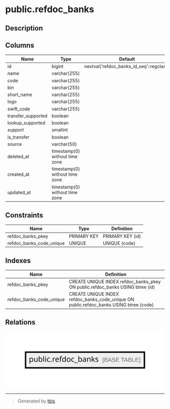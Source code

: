# public.refdoc_banks

## Description

## Columns

| Name               | Type                           | Default                                  | Nullable |
| ------------------ | ------------------------------ | ---------------------------------------- | -------- |
| id                 | bigint                         | nextval('refdoc_banks_id_seq'::regclass) | false    |
| name               | varchar(255)                   |                                          | false    |
| code               | varchar(255)                   |                                          | false    |
| bin                | varchar(255)                   |                                          | false    |
| short_name         | varchar(255)                   |                                          | false    |
| logo               | varchar(255)                   |                                          | false    |
| swift_code         | varchar(255)                   |                                          | true     |
| transfer_supported | boolean                        |                                          | false    |
| lookup_supported   | boolean                        |                                          | false    |
| support            | smallint                       |                                          | false    |
| is_transfer        | boolean                        |                                          | false    |
| source             | varchar(50)                    |                                          | false    |
| deleted_at         | timestamp(0) without time zone |                                          | true     |
| created_at         | timestamp(0) without time zone |                                          | true     |
| updated_at         | timestamp(0) without time zone |                                          | true     |

## Constraints

| Name                     | Type        | Definition       |
| ------------------------ | ----------- | ---------------- |
| refdoc_banks_pkey        | PRIMARY KEY | PRIMARY KEY (id) |
| refdoc_banks_code_unique | UNIQUE      | UNIQUE (code)    |

## Indexes

| Name                     | Definition                                                                             |
| ------------------------ | -------------------------------------------------------------------------------------- |
| refdoc_banks_pkey        | CREATE UNIQUE INDEX refdoc_banks_pkey ON public.refdoc_banks USING btree (id)          |
| refdoc_banks_code_unique | CREATE UNIQUE INDEX refdoc_banks_code_unique ON public.refdoc_banks USING btree (code) |

## Relations

![er](public.refdoc_banks.svg)

---

> Generated by [tbls](https://github.com/k1LoW/tbls)
